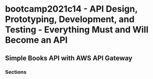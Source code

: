 # bootcamp2021c14 - API Design, Prototyping, Development, and Testing - Everything Must and Will Become an API

## Simple Books API with AWS API Gateway

### Sections
